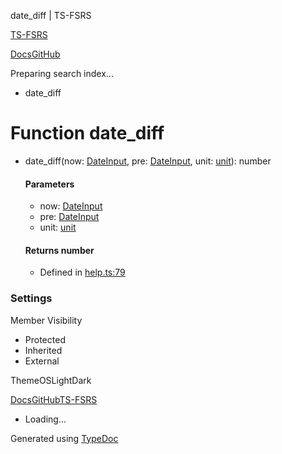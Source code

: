 date\_diff | TS-FSRS

[TS-FSRS](https://open-spaced-repetition.github.io/ts-fsrs/)

[Docs](https://open-spaced-repetition.github.io/ts-fsrs/)[GitHub](https://github.com/open-spaced-repetition/ts-fsrs)

Preparing search index...

* date\_diff

Function date\_diff
===================

* date\_diff(now: [DateInput](../type\1\2.md), pre: [DateInput](../type\1\2.md), unit: [unit](../type\1\2.md)): number

  #### Parameters

  + now: [DateInput](../type\1\2.md)
  + pre: [DateInput](../type\1\2.md)
  + unit: [unit](../type\1\2.md)

  #### Returns number

  + Defined in [help.ts:79](https://github.com/open-spaced-repetition/ts-fsrs/blob/448c678f6f26c323e9e70bad552dc154ac6f7de6/src/fsrs/help.ts#L79)

### Settings

Member Visibility

* Protected
* Inherited
* External

ThemeOSLightDark

[Docs](https://open-spaced-repetition.github.io/ts-fsrs/)[GitHub](https://github.com/open-spaced-repetition/ts-fsrs)[TS-FSRS](../modules.html)

* Loading...

Generated using [TypeDoc](https://typedoc.org/)